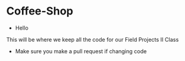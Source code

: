 # Coffee-Shop

- Hello

This will be where we keep all the code for our Field Projects II Class

- Make sure you make a pull request if changing code
